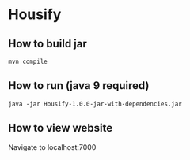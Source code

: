# Housify
## How to build jar
`mvn compile`
## How to run (java 9 required)
`java -jar Housify-1.0.0-jar-with-dependencies.jar`
## How to view website
Navigate to localhost:7000
